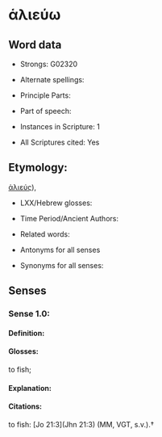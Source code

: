 # ἁλιεύω

<!-- Status: S2=NeedsEdits -->
<!-- Lexica used for edits:   -->

## Word data

* Strongs: G02320

* Alternate spellings:



* Principle Parts: 


* Part of speech: 


* Instances in Scripture: 1

* All Scriptures cited: Yes

## Etymology: 

[ἁλιεύς]()),

* LXX/Hebrew glosses: 


* Time Period/Ancient Authors: 


* Related words: 

* Antonyms for all senses

* Synonyms for all senses: 


## Senses 


### Sense  1.0: 

#### Definition: 

#### Glosses: 

to fish; 

#### Explanation: 


#### Citations: 

to fish: [Jo 21:3](Jhn 21:3) (MM, VGT, s.v.).†
